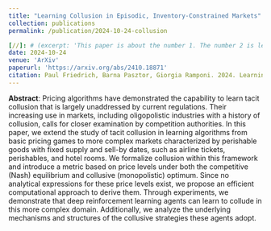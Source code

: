 ```yaml
---
title: "Learning Collusion in Episodic, Inventory-Constrained Markets"
collection: publications
permalink: /publication/2024-10-24-collusion

[//]: # (excerpt: 'This paper is about the number 1. The number 2 is left for future work.')
date: 2024-10-24
venue: 'ArXiv'
paperurl: 'https://arxiv.org/abs/2410.18871'
citation: Paul Friedrich, Barna Pasztor, Giorgia Ramponi. 2024. Learning Collusion in Episodic, Inventory-Constrained Markets. ArXiv.
---
```


**Abstract**:
Pricing algorithms have demonstrated the capability to learn tacit collusion that is largely unaddressed by current regulations.
Their increasing use in markets, including oligopolistic industries with a history of collusion, calls for closer examination by competition authorities.
In this paper, we extend the study of tacit collusion in learning algorithms from basic pricing games to more complex markets characterized by perishable 
goods with fixed supply and sell-by dates, such as airline tickets, perishables, and hotel rooms. 
We formalize collusion within this framework and introduce a metric based on price levels under both the competitive (Nash) equilibrium and collusive (monopolistic) optimum. 
Since no analytical expressions for these price levels exist, we propose an efficient computational approach to derive them. 
Through experiments, we demonstrate that deep reinforcement learning agents can learn to collude in this more complex domain. 
Additionally, we analyze the underlying mechanisms and structures of the collusive strategies these agents adopt.